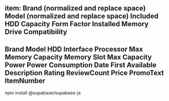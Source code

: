 item: 
    Brand (normalized and replace space)
    Model (normalized and replace space)
    Included HDD Capacity
Form Factor
Installed Memory
Drive Compatibility
----------
Brand
Model
HDD Interface
Processor
Max Memory Capacity
Memory Slot
Max Capacity
Power
Power Consumption
Date First Available
Description
Rating
ReviewCount
Price
PromoText
ItemNumber
--------

npm install @supabase/supabase-js
